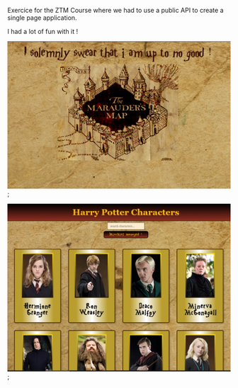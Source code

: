 Exercice for the ZTM Course where we had to use a public API to create a single page application.

I had a lot of fun with it !

![Screenshot](public/preview1.png);


![Screenshot](public/preview2.png);


